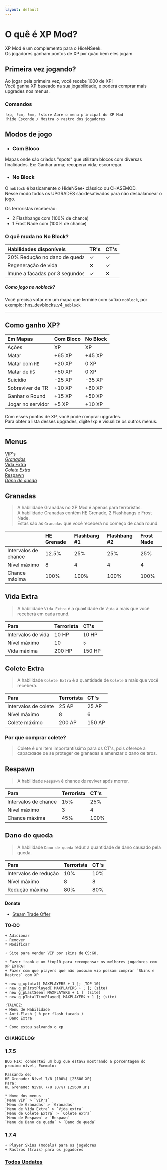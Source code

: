```yaml
---
layout: default
---
```


# O quê é XP Mod?

XP Mod é um complemento para o HideNSeek.<br>
Os jogadores ganham pontos de XP por quão bem eles jogam.

## Primeira vez jogando?

Ao jogar pela primeira vez, você recebe 1000 de XP!<br>
Você ganha XP baseado na sua jogabilidade, e poderá comprar mais upgrades nos menus.

### Comandos
``` sourcepawn
!xp, !cm, !mm, !store Abre o menu principal do XP Mod
!hide Esconde / Mostra o rastro dos jogadores
```
## Modos de jogo

* ### Com Bloco
Mapas onde são criados "spots" que utilizam blocos com diversas finalidades. Ex: Ganhar arma; recuperar vida; escorregar.<br>

* ### No Block
O `noblock` é basicamente o HideNSeek clássico ou CHASEMOD.<br>
Nesse modo todos os UPGRADES são desativados para não desbalancear o jogo.<br>

Os terroristas receberão:
* 2 Flashbangs com (100% de chance)
* 1 Frost Nade com (100% de chance)

### O quê muda no No Block?

| Habilidades disponíveis | TR's | CT's |
|:----------------|:----------------|:----------------|
| 20% Redução no dano de queda | ✓ | ✓ |
| Regeneração de vida | ✕ | ✓ |
| Imune a facadas por 3 segundos | ✓ | ✕ |

##### Como jogo no noblock?
Você precisa votar em um mapa que termine com sufixo `noblock`, por exemplo: hns_devblocks_v4`_noblock`<br>

* * *

## Como ganho XP?

| Em Mapas | Com Bloco | No Block |
|:----------------|:----------------|:----------------|
| Ações | XP | XP |
| Matar | +65 XP | +45 XP |
| Matar com `HE` | +20 XP | 0 XP |
| Matar de `HS` | +50 XP | 0 XP |
| Suicídio | -25 XP | -35 XP |
| Sobreviver de TR | +10 XP | +60 XP |
| Ganhar o Round | +15 XP | +50 XP |
| Jogar no servidor | +5 XP | +10 XP |

Com esses pontos de XP, você pode comprar upgrades. <br>
Para obter a lista desses upgrades, digite !xp e visualize os outros menus.

* * *

## Menus
[VIP's](#donate)*<br>
[Granadas](#granadas)*<br>
[Vida Extra](#vida-extra)*<br>
[Colete Extra](#colete-extra)*<br>
[Respawn](#respawn)*<br>
[Dano de queda](#dano-de-queda)*<br>

## Granadas

> A habilidade Granadas no XP Mod é apenas para terroristas.<br>
> A habilidade Granadas contém HE Grenade, 2 Flashbangs e Frost Nade.<br>
> Estas são as `Granadas` que você receberá no começo de cada round.

| | HE Grenade | Flashbang #1 | Flashbang #2 | Frost Nade |
|:-------------|:-------------|:------------------|:-------------|:------------------|
| Intervalos de chance | 12.5% | 25% | 25% | 25% |
| Nível máximo | 8 | 4 | 4 | 4 |
| Chance máxima | 100% | 100% | 100% | 100% |

## Vida Extra

> A habilidade `Vida Extra` é a quantidade de `Vida` a mais que você receberá em cada round.

| Para | Terrorista | CT's |
|:-------------|:-------------|:------------------|
| Intervalos de vida | 10 HP | 10 HP |
| Nível máximo | 10 | 5 |
| Vida máxima | 200 HP | 150 HP |

## Colete Extra

> A habilidade `Colete Extra` é a quantidade de `Colete` a mais que você receberá.

| Para | Terrorista | CT's |
|:-------------|:-------------|:------------------|
| Intervalos de colete | 25 AP | 25 AP |
| Nível máximo | 8 | 6 |
| Colete máximo | 200 AP | 150 AP |

### Por que comprar colete?
> Colete é um item importantíssimo para os CT's, pois oferece a capacidade de se proteger de granadas e amenizar o dano de tiros.

## Respawn

> A habilidade `Respawn` é chance de reviver após morrer.

| Para | Terrorista | CT's |
|:-------------|:-------------|:------------------|
| Intervalos de chance | 15% | 25% |
| Nível máximo | 3 | 4 |
| Chance máxima | 45% | 100% |

## Dano de queda

> A habilidade `Dano de queda` reduz a quantidade de dano causado pela queda.

| Para | Terrorista | CT's |
|:-------------|:-------------|:------------------|
| Intervalos de redução | 10% | 10% |
| Nível máximo | 8 | 8 |
| Redução máxima | 80% | 80% |

#### Donate
* [Steam Trade Offer](https://steamcommunity.com/tradeoffer/new/?partner=86976147&token=P6xfDcHF)

#### TO-DO
``` sourcepawn
+ Adicionar
- Remover
* Modificar

+ Site para vender VIP por skins de CS:GO.

+ Fazer !rank e um !top10 para recompensar os melhores jogadores com XP EXTRA!
+ Fazer com que players que não possuam vip possam comprar `Skins e Rastros` com XP

+ new g_xptotal[ MAXPLAYERS + 1 ]; (TOP 10)
+ new g_pFirstPlayed[ MAXPLAYERS + 1 ]; (site)
+ new g_pLastSeen[ MAXPLAYERS + 1 ]; (site)
+ new g_pTotalTimePlayed[ MAXPLAYERS + 1 ]; (site)

:TALVEZ:
+ Menu de Habilidade
+ Anti-Flash ( % por flash tacada )
+ Dano Extra

* Como estou salvando o xp
```

#### CHANGE LOG:

### 1.7.5
``` sourcepawn 
BUG FIX: consertei um bug que estava mostrando a porcentagem do proximo nível, Exemplo:

Passando de:
HE Grenade: Nível 7/8 (100%) [25600 XP]
Para:
HE Grenade: Nível 7/8 (87%) [25600 XP]

* Nome dos menus 
`Menu VIP` > `VIP's` 
`Menu de Granadas` > `Granadas`
`Menu de Vida Extra` > `Vida extra`
`Menu de Colete Extra` > `Colete extra`
`Menu de Respawn` > `Respawn`
`Menu de Dano de queda` > `Dano de queda`
```

### 1.7.4
``` sourcepawn 
+ Player Skins (models) para os jogadores
+ Rastros (trais) para os jogadores
```

### [Todos Updates](https://kinzs.github.io/updates)<br>
